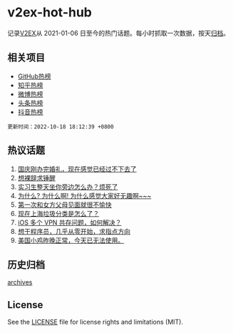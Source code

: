 # v2ex-hot-hub

 记录[V2EX](https://www.v2ex.com/)从 2021-01-06 日至今的热门话题。每小时抓取一次数据，按天[归档](archives)。
 
 ## 相关项目

- [GitHub热榜](https://github.com/snaildev/github-hot-hub)
- [知乎热榜](https://github.com/snaildev/zhihu-hot-hub)
- [微博热榜](https://github.com/snaildev/weibo-hot-hub)
- [头条热榜](https://github.com/snaildev/toutiao-hot-hub)
- [抖音热榜](https://github.com/snaildev/douyin-hot-hub)


 `更新时间：2022-10-18 18:12:39 +0800`

## 热议话题

1. [国庆刚办完婚礼，现在感觉已经过不下去了](https://www.v2ex.com/t/887715)
1. [想裸辞求锤醒](https://www.v2ex.com/t/887600)
1. [实习生整天坐你旁边怎么办？烦死了](https://www.v2ex.com/t/887770)
1. [为什么? 为什么啊! 为什么感觉大家好无趣啊~~~](https://www.v2ex.com/t/887635)
1. [第一次和女方父母见面就很不愉快](https://www.v2ex.com/t/887805)
1. [现在上海垃圾分类是怎么了？](https://www.v2ex.com/t/887732)
1. [iOS 多个 VPN 共存问题，如何解决？](https://www.v2ex.com/t/887702)
1. [想干程序员，几乎从零开始，求指点方向](https://www.v2ex.com/t/887658)
1. [美国小鸡昨晚正常，今天已无法使用。](https://www.v2ex.com/t/887719)

## 历史归档

[archives](archives)

## License

See the [LICENSE](LICENSE) file for license rights and limitations (MIT).
